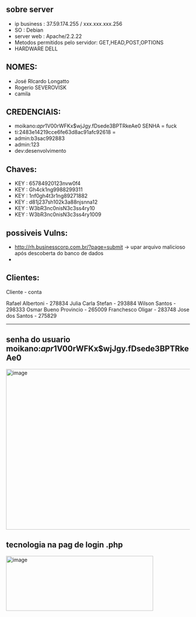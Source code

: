 ## sobre server
- ip business : 37.59.174.255  / xxx.xxx.xxx.256
- SO : Debian 
- server web : Apache/2.2.22
- Metodos permitidos pelo servidor: GET,HEAD,POST,OPTIONS   
- HARDWARE DELL

## NOMES:
- José RIcardo Longatto
- Rogerio SEVEROVISK
- camila

## CREDENCIAIS:
- moikano:$apr1$V00rWFKx$wjJgy.fDsede3BPTRkeAe0 SENHA = fuck
- ti:2483e14219cce6fe63d8ac91afc92618 = 
- admin:b3sac992883
- admin:123
- dev:desenvolvimento

## Chaves:
- KEY : 65784920123nvw0f4 
- KEY : Gh4ck1ng9988299311
- KEY : 1nf0gh4t3r1ng89271882
- KEY : d81j237sh102k3a88njsnna12
- KEY : W3bR3nc0nisN3c3ss4ry10
- KEY : W3bR3nc0nisN3c3ss4ry1009

## possiveis Vulns: 
- http://rh.businesscorp.com.br/?page=submit -> upar arquivo malicioso após descoberta do banco de dados
- 


## Clientes:
Cliente - conta

Rafael Albertoni - 278834
Julia Carla Stefan - 293884
Wilson Santos - 298333
Osmar Bueno Provincio - 265009 
Franchesco Oligar - 283748
Jose dos Santos - 275829


--- 



## senha do usuario moikano:$apr1$V00rWFKx$wjJgy.fDsede3BPTRkeAe0

<img width="772" height="439" alt="image" src="https://github.com/user-attachments/assets/0142404b-faa5-4b99-9b13-13f3af27a122" />

## tecnologia na pag de login .php 

<img width="403" height="150" alt="image" src="https://github.com/user-attachments/assets/7142c4e2-2569-480b-8221-4b11d9009794" />
